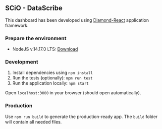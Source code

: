 ## SCiO - DataScribe 

This dashboard has been developed using [Diamond-React](https://www.primefaces.org/layouts/diamond-react) application framework.

### Prepare the environment

- NodeJS v.14.17.0 LTS: [Download](https://nodejs.org/)

### Development

1. Install dependencies using `npm install`
2. Run the tests (optionally): `npm run test`
3. Run the application locally: `npm start`

Open `localhost:3000` in your browser (should open automatically).

### Production

Use `npm run build` to generate the production-ready app. The `build` folder will contain all needed files.
